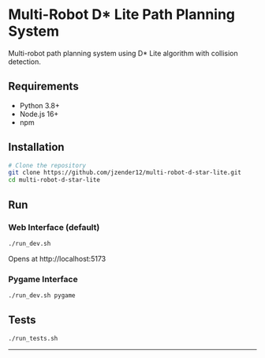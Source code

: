 # Multi-Robot D* Lite Path Planning System

Multi-robot path planning system using D* Lite algorithm with collision detection.

## Requirements

- Python 3.8+
- Node.js 16+
- npm

## Installation

```bash
# Clone the repository
git clone https://github.com/jzender12/multi-robot-d-star-lite.git
cd multi-robot-d-star-lite
```

## Run

### Web Interface (default)
```bash
./run_dev.sh
```
Opens at http://localhost:5173

### Pygame Interface
```bash
./run_dev.sh pygame
```

## Tests

```bash
./run_tests.sh
```

---

